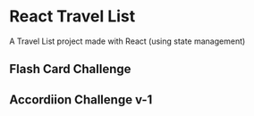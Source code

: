 # React Travel List

A Travel List project made with React (using state management)

## Flash Card Challenge

## Accordiion Challenge v-1
